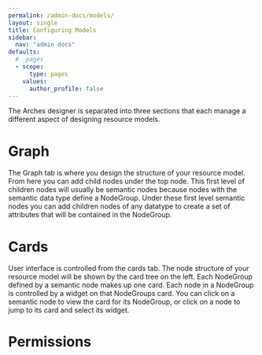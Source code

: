 ```yaml
---
permalink: /admin-docs/models/
layout: single
title: Configuring Models
sidebar:
  nav: "admin docs"
defaults:
  # _pages
  - scope:
      type: pages
    values:
      author_profile: false
---
```

The Arches designer is separated into three sections that each manage a different aspect of designing resource models.

# Graph
The Graph tab is where you design the structure of your resource model. From here you can add child nodes under the top node. This first level of children nodes will usually be semantic nodes because nodes with the semantic data type define a NodeGroup. Under these first level semantic nodes you can add children nodes of any datatype to create a set of attributes that will be contained in the NodeGroup.

# Cards
User interface is controlled from the cards tab. The node structure of your resource model will be shown by the card tree on the left. Each NodeGroup defined by a semantic node makes up one card. Each node in a NodeGroup is controlled by a widget on that NodeGroups card. You can click on a semantic node to view the card for its NodeGroup, or click on a node to jump to its card and select its widget.
# Permissions
